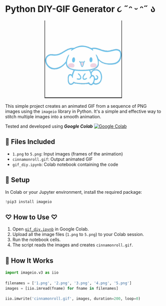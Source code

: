 # Python DIY-GIF Generator ૮ ˶ᵔ ᵕ ᵔ˶ ა
<p align="center">
  <img src="cinnamonroll.gif" alt="Cinnamonroll GIF" width="250"/>
</p>

This simple project creates an animated GIF from a sequence of PNG images using the `imageio` library in Python. It's a simple and effective way to stitch multiple images into a smooth animation.


Tested and developed using ***Google Colab*** [![***Google Colab***](https://colab.research.google.com/assets/colab-badge.svg)](https://colab.research.google.com/github/gowthamee18/gif-diy/blob/main/gif_diy.ipynb)

## 📁 Files Included

- `1.png` to `5.png`: Input images (frames of the animation)
- `cinnamonroll.gif`: Output animated GIF
- `gif_diy.ipynb`: Colab notebook containing the code

## 🔧 Setup

In Colab or your Jupyter environment, install the required package:

```python
!pip3 install imageio
```

## ♡ How to Use ♡

1. Open [`gif_diy.ipynb`](https://colab.research.google.com/) in Google Colab.
2. Upload all the image files (`1.png` to `5.png`) to your Colab session.
3. Run the notebook cells.
4. The script reads the images and creates `cinnamonroll.gif`.

## 🧠 How It Works

```python
import imageio.v3 as iio

filenames = ['1.png', '2.png', '3.png', '4.png', '5.png']
images = [iio.imread(fname) for fname in filenames]

iio.imwrite('cinnamonroll.gif', images, duration=200, loop=0)
```


